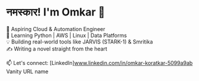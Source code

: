 # नमस्कार! I'm Omkar 👋

🚀 Aspiring Cloud & Automation Engineer  
🧠 Learning Python | AWS | Linux | Data Platforms  
💡 Building real-world tools like JARVIS (STARK-1) & Smritika  
✍️ Writing a novel straight from the heart  

📫 Let's connect: [LinkedIn]www.linkedin.com/in/omkar-koratkar-5099a9ab Vanity URL name
